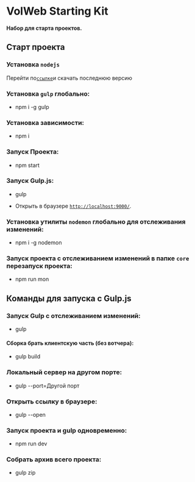 # VolWeb Starting Kit
**Набор для старта проектов.**

## Старт проекта

### Установка `nodejs`

Перейти по[`ссылке`](https://nodejs.org/)и скачать последнюю версию

### Установка `gulp` глобально:

- npm i -g gulp

### Установка зависимости:

- npm i

### Запуск Проекта:

- npm start

### Запуск Gulp.js:

- gulp

* Открыть в браузере [`http://localhost:9000/`](http://localhost:9000/).

### Установка утилиты `nodemon` глобально для отслеживания изменений:

- npm i -g nodemon

### Запуск проекта с отслеживанием изменений в папке `core` перезапуск проекта:

- npm run mon

## Команды для запуска с Gulp.js

### Запуск Gulp с отслеживанием изменений:

- gulp

#### Сборка брать клиентскую часть (без вотчера):

- gulp build

### Локальный сервер на другом порте:

- gulp --port=Другой порт

### Открыть ссылку в браузерe:

- gulp --open

### Запуск проекта и gulp одновременно:

- npm run dev

### Собрать архив всего проекта:

- gulp zip
